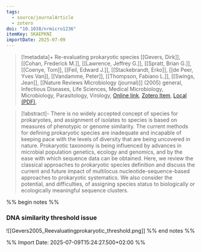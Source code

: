 ```yaml
---
tags:
  - source/journalArticle
  - zotero
doi: "10.1038/nrmicro1236"
itemKey: SKAEPKNI
importDate: 2025-07-09
---
```

>[!metadata]+
> Re-evaluating prokaryotic species
> [[Gevers, Dirk]], [[Cohan, Frederick M.]], [[Lawrence, Jeffrey G.]], [[Spratt, Brian G.]], [[Coenye, Tom]], [[Feil, Edward J.]], [[Stackebrandt, Erko]], [[de Peer, Yves Van]], [[Vandamme, Peter]], [[Thompson, Fabiano L.]], [[Swings, Jean]], 
> [[Nature Reviews Microbiology (journal)]] (2005)
> general, Infectious Diseases, Life Sciences, Medical Microbiology, Microbiology, Parasitology, Virology, 
> [Online link](https://www.nature.com/articles/nrmicro1236), [Zotero Item](zotero://select/library/items/SKAEPKNI), [Local (PDF)](file://C:/Users/aburg/Documents/references/zotero/storage/3ACJACCP/Gevers2005_Reevaluatingprokaryotic.pdf), 

>[!abstract]-
>There is no widely accepted concept of species for prokaryotes, and assignment of isolates to species is based on measures of phenotypic or genome similarity. The current methods for defining prokaryotic species are inadequate and incapable of keeping pace with the levels of diversity that are being uncovered in nature. Prokaryotic taxonomy is being influenced by advances in microbial population genetics, ecology and genomics, and by the ease with which sequence data can be obtained. Here, we review the classical approaches to prokaryotic species definition and discuss the current and future impact of multilocus nucleotide-sequence-based approaches to prokaryotic systematics. We also consider the potential, and difficulties, of assigning species status to biologically or ecologically meaningful sequence clusters.

%% begin notes %%
### DNA similarity threshold issue
![[Gevers2005_Reevaluatingprokaryotic_threshold.png]]
%% end notes %%

%% Import Date: 2025-07-09T15:24:27.500+02:00 %%
